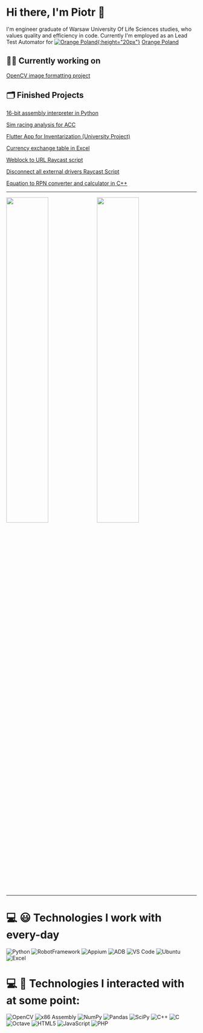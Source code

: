 # Hi there, I'm Piotr 👋

I'm engineer graduate of Warsaw University Of Life Sciences studies, who values quality and efficiency in code. Currently I'm employed as an Lead Test Automator for [![Orange Poland](https://upload.wikimedia.org/wikipedia/commons/thumb/c/c8/Orange_logo.svg/800px-Orange_logo.svg.png){:height="20px"}](https://www.linkedin.com/company/orangepolska/posts/?feedView=all) [Orange Poland](https://www.linkedin.com/company/orangepolska/posts/?feedView=all)

## 👨‍💻 Currently working on
[OpenCV image formatting project](https://github.com/Bauero/opencv_image_formatter)

## 🗂️ Finished Projects

[16-bit assembly interpreter in Python](https://github.com/Bauero/Assembly_Interpreter)

[Sim racing analysis for ACC](https://github.com/Bauero/sim_racing_track_analysis)

[Flutter App for Inventarization (University Project)](https://github.com/Bauero/flutter-inventory-app)

[Currency exchange table in Excel](https://github.com/Bauero/currency_to_excel_table)

[Weblock to URL Raycast script](https://github.com/Bauero/webloc2url-raycast-script)

[Disconnect all external drivers Raycast Script](https://github.com/Bauero/disconnect-all-external-drives)

[Equation to RPN converter and calculator in C++](https://github.com/Bauero/rpn_calculator)


---

<img align="left" width="47%" src="https://github-readme-stats.vercel.app/api?username=Bauero&show_icons=true&theme=dark&include_all_commits=true&count_private=true" />
<img align="left" width="47%" src="https://github-readme-stats.vercel.app/api/top-langs/?username=Bauero&theme=dark&include_all_commits=true&count_private=true&layout=compact" />
<br clear="both">

---
# 💻 😃 Technologies I work with every-day
![Python](https://img.shields.io/badge/python-3670A0?style=for-the-badge&logo=python&logoColor=ffdd54)
![RobotFramework](https://img.shields.io/badge/RobotFramework-black?style=for-the-badge&logo=robot-framework&logoColor=white)
![Appium](https://img.shields.io/badge/Appium-472B85?style=for-the-badge&logo=appium&logoColor=white)
![ADB](https://img.shields.io/badge/ADB-3DDC84?style=for-the-badge&logo=android&logoColor=white)
![VS Code](https://img.shields.io/badge/VS%20Code-007ACC?style=for-the-badge&logo=visual-studio-code&logoColor=white)
![Ubuntu](https://img.shields.io/badge/Ubuntu-E95420?style=for-the-badge&logo=ubuntu&logoColor=white)
![Excel](https://img.shields.io/badge/Excel-217346?style=for-the-badge&logo=microsoft-excel&logoColor=white)


# 💻 🤔 Technologies I interacted with at some point:
![OpenCV](https://img.shields.io/badge/OpenCV-5C3EE8?style=for-the-badge&logo=opencv&logoColor=white)
![x86 Assembly](https://img.shields.io/badge/x86%20Assembly-0078D6?style=for-the-badge&logo=assemblyscript&logoColor=white)
![NumPy](https://img.shields.io/badge/numpy-%23013243.svg?style=for-the-badge&logo=numpy&logoColor=white)
![Pandas](https://img.shields.io/badge/pandas-%23150458.svg?style=for-the-badge&logo=pandas&logoColor=white)
![SciPy](https://img.shields.io/badge/SciPy-%230C55A5.svg?style=for-the-badge&logo=scipy&logoColor=%white)
![C++](https://img.shields.io/badge/c++-%2300599C.svg?style=for-the-badge&logo=c%2B%2B&logoColor=white)
![C](https://img.shields.io/badge/c-%2300599C.svg?style=for-the-badge&logo=c&logoColor=white)
![Octave](https://img.shields.io/badge/OCTAVE-darkblue?style=for-the-badge&logo=octave&logoColor=fcd683)
![HTML5](https://img.shields.io/badge/html5-%23E34F26.svg?style=for-the-badge&logo=html5&logoColor=white)
![JavaScript](https://img.shields.io/badge/javascript-%23323330.svg?style=for-the-badge&logo=javascript&logoColor=%23F7DF1E)
![PHP](https://img.shields.io/badge/PHP-777BB4?style=for-the-badge&logo=php&logoColor=white)
